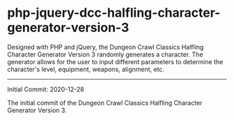 # php-jquery-dcc-halfling-character-generator-version-3
Designed with PHP and jQuery, the Dungeon Crawl Classics Halfling Character Generator Version 3 randomly generates a character. The generator allows for the user to input different parameters to determine the character's level, equipment, weapons, alignment, etc.


----------------------


Initial Commit: 2020-12-28

The initial commit of the Dungeon Crawl Classics Halfling Character Generator Version 3.
